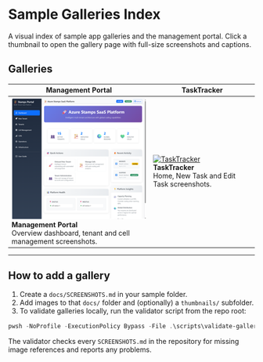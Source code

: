 # Sample Galleries Index

A visual index of sample app galleries and the management portal. Click a thumbnail to open the gallery page with full-size screenshots and captions.

## Galleries

| Management Portal | TaskTracker |
|---|---|
| [![Management Portal](management-portal/docs/thumbnails/ManagmentPortal-Dashboard-Screenshot-thumb.png)](management-portal/docs/SCREENSHOTS.md)<br>**Management Portal**<br>Overview dashboard, tenant and cell management screenshots. | [![TaskTracker](samples/tasktracker/docs/thumbnails/TaskTrack-HomePage-screenshot.png)](samples/tasktracker/docs/SCREENSHOTS.md)<br>**TaskTracker**<br>Home, New Task and Edit Task screenshots. |

---

## How to add a gallery

1. Create a `docs/SCREENSHOTS.md` in your sample folder.
2. Add images to that `docs/` folder and (optionally) a `thumbnails/` subfolder.
3. To validate galleries locally, run the validator script from the repo root:

```powershell
pwsh -NoProfile -ExecutionPolicy Bypass -File .\scripts\validate-galleries.ps1
```

The validator checks every `SCREENSHOTS.md` in the repository for missing image references and reports any problems.

